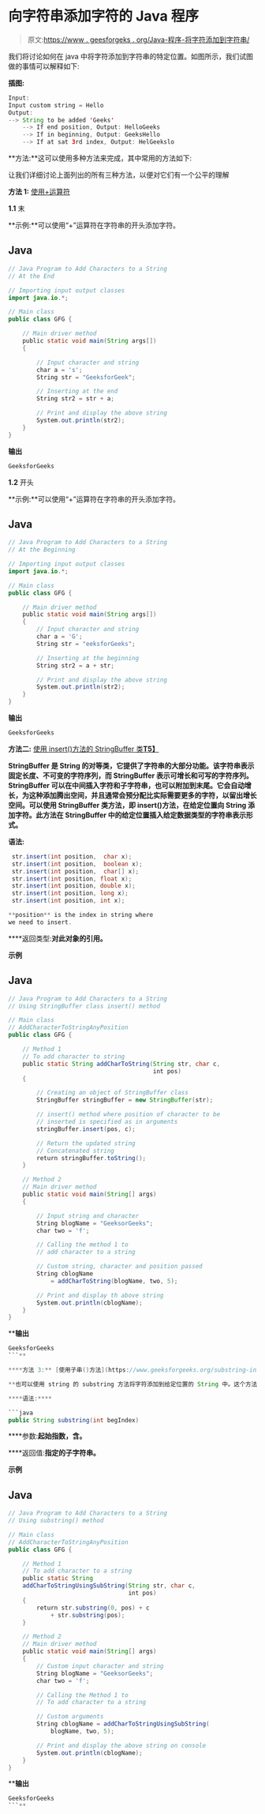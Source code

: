# 向字符串添加字符的 Java 程序

> 原文:[https://www . geesforgeks . org/Java-程序-将字符添加到字符串/](https://www.geeksforgeeks.org/java-program-to-add-characters-to-a-string/)

我们将讨论如何在 java 中将字符添加到字符串的特定位置。如图所示，我们试图做的事情可以解释如下:

**插图:**

```java
Input: 
Input custom string = Hello
Output: 
--> String to be added 'Geeks'
    --> If end position, Output: HelloGeeks
    --> If in beginning, Output: GeeksHello
    --> If at sat 3rd index, Output: HelGeekslo 
```

**方法:**这可以使用多种方法来完成，其中常用的方法如下:

让我们详细讨论上面列出的所有三种方法，以便对它们有一个公平的理解

**方法 1:** [使用+运算符](https://www.geeksforgeeks.org/operators-in-java/)

**1.1** 末

**示例:**可以使用“+”运算符在字符串的开头添加字符。

## Java

```java
// Java Program to Add Characters to a String
// At the End

// Importing input output classes
import java.io.*;

// Main class
public class GFG {

    // Main driver method
    public static void main(String args[])
    {

        // Input character and string
        char a = 's';
        String str = "GeeksforGeek";

        // Inserting at the end
        String str2 = str + a;

        // Print and display the above string
        System.out.println(str2);
    }
}
```

**输出**

```java
GeeksforGeeks
```

**1.2** 开头

**示例:**可以使用“+”运算符在字符串的开头添加字符。

## Java

```java
// Java Program to Add Characters to a String
// At the Beginning

// Importing input output classes
import java.io.*;

// Main class
public class GFG {

    // Main driver method
    public static void main(String args[])
    {
        // Input character and string
        char a = 'G';
        String str = "eeksforGeeks";

        // Inserting at the beginning
        String str2 = a + str;

        // Print and display the above string
        System.out.println(str2);
    }
}
```

**输出**

```java
GeeksforGeeks
```

**方法二:** [使用 insert()方法的 StringBuffer 类**T5】**](https://www.geeksforgeeks.org/stringbuffer-insert-java/)

**StringBuffer 是 String 的对等类，它提供了字符串的大部分功能。该字符串表示固定长度、不可变的字符序列，而 StringBuffer 表示可增长和可写的字符序列。StringBuffer 可以在中间插入字符和子字符串，也可以附加到末尾。它会自动增长，为这种添加腾出空间，并且通常会预分配比实际需要更多的字符，以留出增长空间。可以使用 StringBuffer 类方法，即 insert()方法，在给定位置向 String 添加字符。此方法在 StringBuffer 中的给定位置插入给定数据类型的字符串表示形式。**

****语法:****

```java
 str.insert(int position,  char x);
 str.insert(int position,  boolean x);
 str.insert(int position,  char[] x);
 str.insert(int position, float x);
 str.insert(int position, double x);
 str.insert(int position, long x);
 str.insert(int position, int x);

**position** is the index in string where
we need to insert.
```

****返回类型:**对此对象的引用。**

****示例****

## **Java**

```java
// Java Program to Add Characters to a String
// Using StringBuffer class insert() method

// Main class
// AddCharacterToStringAnyPosition
public class GFG {

    // Method 1
    // To add character to string
    public static String addCharToString(String str, char c,
                                         int pos)
    {

        // Creating an object of StringBuffer class
        StringBuffer stringBuffer = new StringBuffer(str);

        // insert() method where position of character to be
        // inserted is specified as in arguments
        stringBuffer.insert(pos, c);

        // Return the updated string
        // Concatenated string
        return stringBuffer.toString();
    }

    // Method 2
    // Main driver method
    public static void main(String[] args)
    {

        // Input string and character
        String blogName = "GeeksorGeeks";
        char two = 'f';

        // Calling the method 1 to
        // add character to a string

        // Custom string, character and position passed
        String cblogName
            = addCharToString(blogName, two, 5);

        // Print and display th above string
        System.out.println(cblogName);
    }
}
```

****输出**

```java
GeeksforGeeks
```** 

****方法 3:** [使用子串()方法](https://www.geeksforgeeks.org/substring-in-java/)**

**也可以使用 string 的 substring 方法将字符添加到给定位置的 String 中。这个方法有两个变体，它返回一个新的字符串，它是一个字符串的子字符串，其中子字符串从指定索引处的一个字符开始，一直延伸到字符串的末尾。**

****语法:****

```java
public String substring(int begIndex)
```

****参数:**起始指数，含。**

****返回值:**指定的子字符串。**

****示例****

## **Java**

```java
// Java Program to Add Characters to a String
// Using substring() method

// Main class
// AddCharacterToStringAnyPosition
public class GFG {

    // Method 1
    // To add character to a string
    public static String
    addCharToStringUsingSubString(String str, char c,
                                  int pos)
    {
        return str.substring(0, pos) + c
            + str.substring(pos);
    }

    // Method 2
    // Main driver method
    public static void main(String[] args)
    {
        // Custom input character and string
        String blogName = "GeeksorGeeks";
        char two = 'f';

        // Calling the Method 1 to
        // To add character to a string

        // Custom arguments
        String cblogName = addCharToStringUsingSubString(
            blogName, two, 5);

        // Print and display the above string on console
        System.out.println(cblogName);
    }
}
```

****输出**

```java
GeeksforGeeks
```**